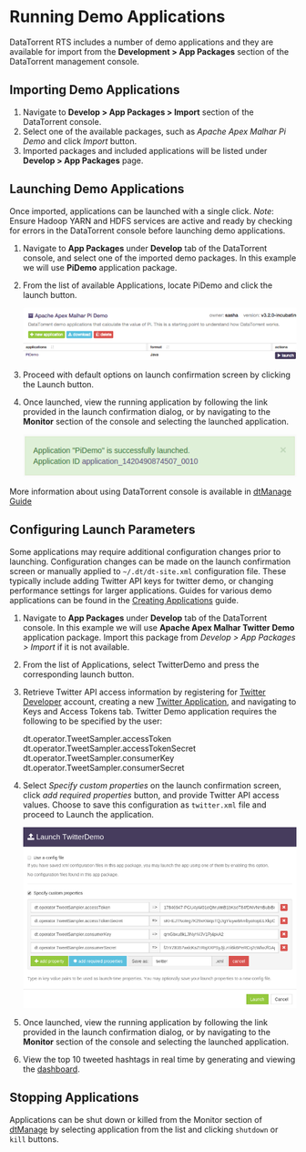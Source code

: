 Running Demo Applications
=================================

DataTorrent RTS includes a number of demo applications and they are available for import from the **Development > App Packages** section of the DataTorrent management console.

Importing Demo Applications
--------------------------------------------------------------------------------

1.  Navigate to **Develop > App Packages > Import** section of the DataTorrent console.
2.  Select one of the available packages, such as *Apache Apex Malhar Pi Demo* and click *Import* button.
3.  Imported packages and included applications will be listed under **Develop > App Packages** page.


Launching Demo Applications
--------------------------------------------------------------------------------

Once imported, applications can be launched with a single click.  *Note*: Ensure Hadoop YARN and HDFS services are active and ready by checking for errors in the DataTorrent console before launching demo applications.

1.  Navigate to **App Packages** under **Develop** tab of the DataTorrent console, and select one of the imported demo packages.  In this example we will use **PiDemo** application package.

2.  From the list of available Applications, locate PiDemo and click the launch button.

    ![](images/sandbox/pidemo-list.png)

3.  Proceed with default options on launch confirmation screen by clicking the Launch button.

4.  Once launched, view the running application by following the link provided in the launch confirmation dialog, or by navigating to the **Monitor** section of the console and selecting the launched application.

    ![](images/sandbox/pidemo-success.png)

More information about using DataTorrent console is available in [dtManage Guide](dtmanage.md)



Configuring Launch Parameters
--------------------------------------------------------------------------------

Some applications may require additional configuration changes prior to launching.  Configuration changes can be made on the launch confirmation screen or manually applied to `~/.dt/dt-site.xml` configuration file.  These typically include adding Twitter API keys for twitter demo, or changing performance settings for larger applications.  Guides for various demo applications can be found in the [Creating Applications](create.md) guide.

1.  Navigate to **App Packages** under **Develop** tab of the DataTorrent console.  In this example we will use **Apache Apex Malhar Twitter Demo** application package.  Import this package from *Develop > App Packages > Import* if it is not available.

2.  From the list of Applications, select TwitterDemo and press the corresponding launch button.

3.  Retrieve Twitter API access information by registering for <a href="https://dev.twitter.com/" target="\_blank">Twitter Developer</a> account, creating a new <a href="https://apps.twitter.com/app/new" target="\_blank">Twitter Application</a>, and navigating to Keys and Access Tokens tab.  Twitter Demo application requires the following to be specified by the user:

    dt.operator.TweetSampler.accessToken
    dt.operator.TweetSampler.accessTokenSecret
    dt.operator.TweetSampler.consumerKey
    dt.operator.TweetSampler.consumerSecret

4.  Select *Specify custom properties* on the launch confirmation screen, click *add required properties* button, and provide Twitter API access values.  Choose to save this configuration as `twitter.xml` file and proceed to Launch the application.

    ![](images/sandbox/twitterdemo-launch.png)

5.  Once launched, view the running application by following the link provided in the launch confirmation dialog, or by navigating to the **Monitor** section of the console and selecting the launched application.

6.  View the top 10 tweeted hashtags in real time by generating and viewing the [dashboard](dtdashboard.md).

Stopping Applications
--------------------------------------------------------------------------------

Applications can be shut down or killed from the Monitor section of [dtManage](dtmanage.md) by selecting application from the list and clicking `shutdown` or `kill` buttons.
